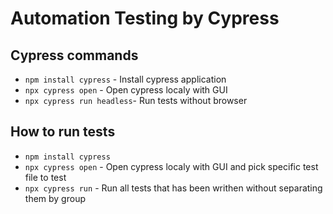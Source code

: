 # Automation Testing by Cypress

## Cypress commands
- `npm install cypress` - Install cypress application
- `npx cypress open` - Open cypress localy with GUI
- `npx cypress run headless`- Run tests without browser

## How to run tests
- `npm install cypress`
- `npx cypress open` - Open cypress localy with GUI and pick specific test file to test
- `npx cypress run` - Run all tests that has been writhen without separating them by group
